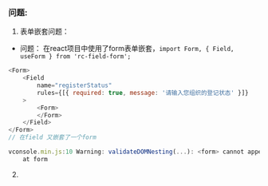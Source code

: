 ### 问题:

1. 表单嵌套问题： 
* 问题：
在react项目中使用了form表单嵌套，`import Form, { Field, useForm } from 'rc-field-form';`

```js
<Form>
    <Field
        name="registerStatus"
        rules={[{ required: true, message: '请输入您组织的登记状态' }]}
    >
        <Form>
        </Form>
    </Field>
</Form>
// 在field 又嵌套了一个form
```

```js
vconsole.min.js:10 Warning: validateDOMNesting(...): <form> cannot appear as a descendant of <form>.
    at form
```


2. 